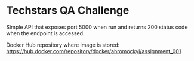 # Techstars QA Challenge
Simple API that exposes port 5000 when run and returns 200 status code when the endpoint is accessed.

Docker Hub repository where image is stored: https://hub.docker.com/repository/docker/ahromockyj/assignment_001
